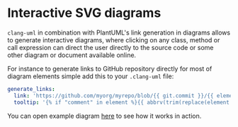 # Interactive SVG diagrams

`clang-uml` in combination with PlantUML's link generation in diagrams allows to generate interactive diagrams,
where clicking on any class, method or call expression can direct the user directly to the source code or some other
diagram or document available online.

For instance to generate links to GitHub repository directly for most of diagram elements simple add this to your
`.clang-uml` file:
```yaml
generate_links:
  link: 'https://github.com/myorg/myrepo/blob/{{ git.commit }}/{{ element.source.path }}#L{{ element.source.line }}'
  tooltip: '{% if "comment" in element %}{{ abbrv(trim(replace(element.comment, "\n+", " ")), 256) }}{% else %}{{ element.name }}{% endif %}'
```

You can open example diagram [here](https://raw.githubusercontent.com/bkryza/clang-uml/master/docs/test_cases/t00014_class.svg) to see how it works in action.